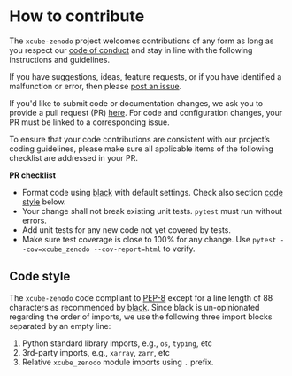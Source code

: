 # How to contribute

The `xcube-zenodo` project welcomes contributions of any form
as long as you respect our [code of conduct](CODE_OF_CONDUCT.md) and stay
in line with the following instructions and guidelines.

If you have suggestions, ideas, feature requests, or if you have identified
a malfunction or error, then please
[post an issue](https://github.com/xcube-dev/xcube-zenodo/issues).

If you'd like to submit code or documentation changes, we ask you to provide a
pull request (PR)
[here](https://github.com/xcube-dev/xcube-zenodo/pulls).
For code and configuration changes, your PR must be linked to a
corresponding issue.

To ensure that your code contributions are consistent with our project’s
coding guidelines, please make sure all applicable items of the following
checklist are addressed in your PR.

**PR checklist**

* Format code using [black](https://black.readthedocs.io/) with default
  settings.
  Check also section [code style](#code-style) below.
* Your change shall not break existing unit tests.
  `pytest` must run without errors.
* Add unit tests for any new code not yet covered by tests.
* Make sure test coverage is close to 100% for any change.
  Use `pytest --cov=xcube_zenodo --cov-report=html` to verify.

## Code style <a name="code-style"></a>

The `xcube-zenodo` code compliant to [PEP-8](https://pep8.org/) except for a line
length of 88 characters as recommended
by [black](https://black.readthedocs.io/).
Since black is un-opinionated regarding the order of imports,
we use the following three import blocks separated by an empty
line:

1. Python standard library imports, e.g., `os`, `typing`, etc
2. 3rd-party imports, e.g., `xarray`, `zarr`, etc
3. Relative `xcube_zenodo` module imports using `.` prefix.
